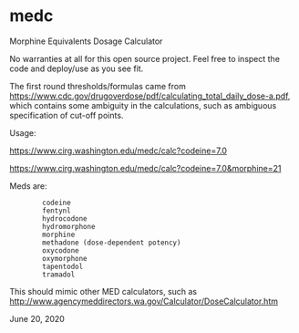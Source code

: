 # medc
Morphine Equivalents Dosage Calculator

No warranties at all for this open source project.  Feel free to inspect the code and deploy/use as you see fit.

The first round thresholds/formulas came from https://www.cdc.gov/drugoverdose/pdf/calculating_total_daily_dose-a.pdf, which contains some ambiguity in the calculations, such as ambiguous specification of cut-off points.

Usage:

https://www.cirg.washington.edu/medc/calc?codeine=7.0

https://www.cirg.washington.edu/medc/calc?codeine=7.0&morphine=21

Meds are:

			codeine
			fentynl
			hydrocodone
			hydromorphone
			morphine
			methadone (dose-dependent potency)
			oxycodone
			oxymorphone
			tapentodol
			tramadol

This should mimic other MED calculators, such as http://www.agencymeddirectors.wa.gov/Calculator/DoseCalculator.htm

June 20, 2020
